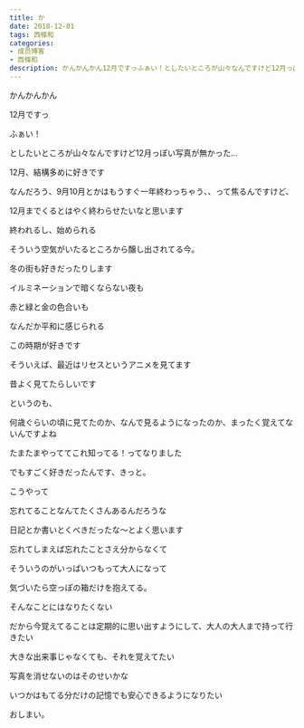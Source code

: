 ```yaml
---
title: か
date: 2018-12-01
tags: 西條和
categories: 
- 成员博客
- 西條和
description: かんかんかん12月ですっふぁい！としたいところが山々なんですけど12月っぽい写真が無かった…12月、結構多めに好きですなんだろう、9月10月と...
---
```








かんかんかん










12月ですっ














ふぁい！





としたいところが山々なんですけど12月っぽい写真が無かった…














12月、結構多めに好きです










なんだろう、9月10月とかはもうすぐ一年終わっちゃう、、って焦るんですけど、







12月までくるとはやく終わらせたいなと思います











終われるし、始められる








そういう空気がいたるところから醸し出されてる今。












冬の街も好きだったりします









イルミネーションで暗くならない夜も

赤と緑と金の色合いも










なんだか平和に感じられる





この時期が好きです














そういえば、最近はリセスというアニメを見てます










昔よく見てたらしいです










というのも、

何歳ぐらいの頃に見てたのか、なんで見るようになったのか、まったく覚えてないんですよね














たまたまやっててこれ知ってる！ってなりました










でもすごく好きだったんです、きっと。











こうやって

忘れてることなんてたくさんあるんだろうな













日記とか書いとくべきだったな〜とよく思います











忘れてしまえば忘れたことさえ分からなくて








そういうのがいっぱいつもって大人になって











気づいたら空っぽの箱だけを抱えてる。








そんなことにはなりたくない











だから今覚えてることは定期的に思い出すようにして、大人の大人まで持って行きたい











大きな出来事じゃなくても、それを覚えてたい
















写真を消せないのはそのせいかな













いつかはもてる分だけの記憶でも安心できるようになりたい















おしまい。



